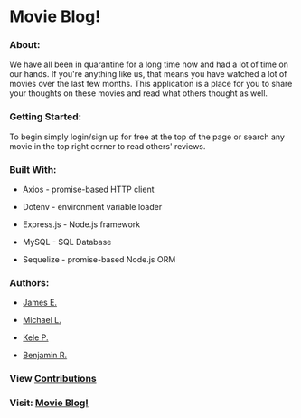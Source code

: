# Movie Blog!

### About:

We have all been in quarantine for a long time now and had a lot of time on our hands. If you're anything like us, that means you have watched a lot of movies over the last few months. This application is a place for you to share your thoughts on these movies and read what others thought as well.

### Getting Started:

To begin simply login/sign up for free at the top of the page or search any movie in the top right corner to read others' reviews.

### Built With:

- Axios - promise-based HTTP client

- Dotenv - environment variable loader

- Express.js - Node.js framework

- MySQL - SQL Database

- Sequelize - promise-based Node.js ORM

### Authors:

- <a href="https://github.com/TuffLuffJimmy" target="_blank">James E.</a>

- <a href="https://github.com/Ljunghster" target="_blank">Michael L.</a>

- <a href="https://github.com/Foxk2p" target="_blank">Kele P.</a>

- <a href="https://github.com/benroznos" target="_blank">Benjamin R.</a>

### View <a href="https://github.com/Foxk2p/Movie-Blog/graphs/contributors" target="_blank">Contributions</a>

### Visit: <a href="https://salty-reef-54366.herokuapp.com/" target="_blank">Movie Blog!</a>
